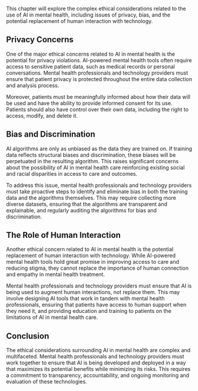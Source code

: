 
This chapter will explore the complex ethical considerations related to the use of AI in mental health, including issues of privacy, bias, and the potential replacement of human interaction with technology.

Privacy Concerns
----------------

One of the major ethical concerns related to AI in mental health is the potential for privacy violations. AI-powered mental health tools often require access to sensitive patient data, such as medical records or personal conversations. Mental health professionals and technology providers must ensure that patient privacy is protected throughout the entire data collection and analysis process.

Moreover, patients must be meaningfully informed about how their data will be used and have the ability to provide informed consent for its use. Patients should also have control over their own data, including the right to access, modify, and delete it.

Bias and Discrimination
-----------------------

AI algorithms are only as unbiased as the data they are trained on. If training data reflects structural biases and discrimination, these biases will be perpetuated in the resulting algorithm. This raises significant concerns about the possibility of AI in mental health care reinforcing existing social and racial disparities in access to care and outcomes.

To address this issue, mental health professionals and technology providers must take proactive steps to identify and eliminate bias in both the training data and the algorithms themselves. This may require collecting more diverse datasets, ensuring that the algorithms are transparent and explainable, and regularly auditing the algorithms for bias and discrimination.

The Role of Human Interaction
-----------------------------

Another ethical concern related to AI in mental health is the potential replacement of human interaction with technology. While AI-powered mental health tools hold great promise in improving access to care and reducing stigma, they cannot replace the importance of human connection and empathy in mental health treatment.

Mental health professionals and technology providers must ensure that AI is being used to augment human interactions, not replace them. This may involve designing AI tools that work in tandem with mental health professionals, ensuring that patients have access to human support when they need it, and providing education and training to patients on the limitations of AI in mental health care.

Conclusion
----------

The ethical considerations surrounding AI in mental health are complex and multifaceted. Mental health professionals and technology providers must work together to ensure that AI is being developed and deployed in a way that maximizes its potential benefits while minimizing its risks. This requires a commitment to transparency, accountability, and ongoing monitoring and evaluation of these technologies.
